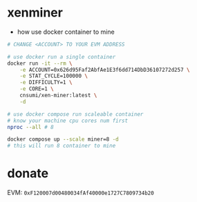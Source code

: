 # xenminer

- how use docker container to mine

```sh
# CHANGE <ACCOUNT> TO YOUR EVM ADDRESS

# use docker run a single container
docker run -it --rm \
    -e ACCOUNT=0x626d95Faf2AbfAe1E3f6dd714DbD36107272d257 \
    -e STAT_CYCLE=100000 \
    -e DIFFICULTY=1 \
    -e CORE=1 \
    cnsumi/xen-miner:latest \
    -d

# use docker compose run scaleable container
# know your machine cpu cores num first
nproc --all # 8

docker compose up --scale miner=8 -d
# this will run 8 container to mine
```

# donate

EVM: `0xF120007d00480034fAf40000e1727C7809734b20`
